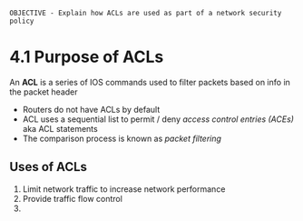 `OBJECTIVE - Explain how ACLs are used as part of a network security policy`

# 4.1 Purpose of ACLs
An **ACL** is a series of IOS commands used to filter packets based on info in the packet header
- Routers do not have ACLs by default
- ACL uses a sequential list to permit / deny *access control entries (ACEs)*  aka ACL statements
- The comparison process is known as *packet filtering*

## Uses of ACLs
1. Limit network traffic to increase network performance
2. Provide traffic flow control
3. 